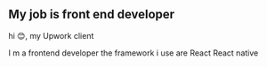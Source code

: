 ## My job is front end developer
hi 😊, my Upwork client 

I m a frontend developer 
the framework i use are 
React 
React native 
